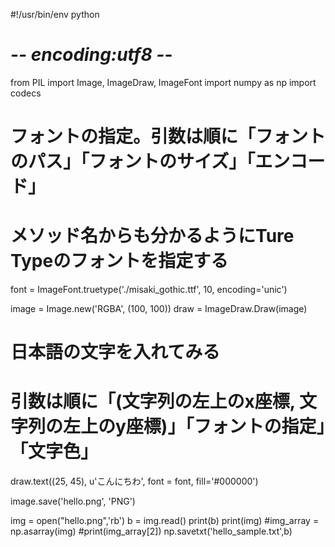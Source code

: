#!/usr/bin/env python
# -*- encoding:utf8  -*-

from PIL import Image, ImageDraw, ImageFont
import numpy as np
import codecs

# フォントの指定。引数は順に「フォントのパス」「フォントのサイズ」「エンコード」
# メソッド名からも分かるようにTure Typeのフォントを指定する
font = ImageFont.truetype('./misaki_gothic.ttf',
                          10, encoding='unic')

image = Image.new('RGBA', (100, 100))
draw = ImageDraw.Draw(image)

# 日本語の文字を入れてみる
# 引数は順に「(文字列の左上のx座標, 文字列の左上のy座標)」「フォントの指定」「文字色」
draw.text((25, 45), u'こんにちわ', font = font, fill='#000000')

image.save('hello.png', 'PNG')

img = open("hello.png",'rb')
b = img.read()
print(b)
print(img)
#img_array = np.asarray(img)
#print(img_array[2])
np.savetxt('hello_sample.txt',b)
